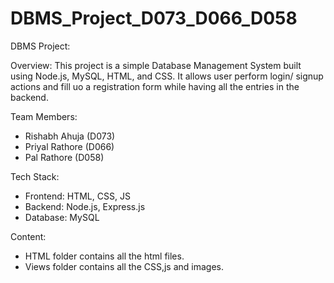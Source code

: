 # DBMS_Project_D073_D066_D058

DBMS Project:

Overview:
This project is a simple Database Management System built using Node.js, MySQL, HTML, and CSS. It allows user perform login/ signup actions and fill uo a registration form while having all the entries in the backend.

Team Members:
- Rishabh Ahuja (D073)  
- Priyal Rathore (D066)  
- Pal Rathore (D058)  

Tech Stack:
- Frontend: HTML, CSS, JS
- Backend: Node.js, Express.js  
- Database: MySQL  

Content:
- HTML folder contains all the html files.
- Views folder contains all the CSS,js and images.
